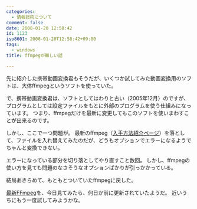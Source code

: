 ```yaml
---
categories:
  - 情報技術について
comment: false
date: 2008-01-20 12:58:42
id: 1123
iso8601: 2008-01-20T12:58:42+09:00
tags:
  - windows
title: ffmpegが難しい話

---
```


先に紹介した携帯動画変換君もそうだが、いくつか試してみた動画変換用のソフトは、大体ffmpegというソフトを使っていた。

で、携帯動画変換君は、ソフトとしてはわりと古い（2005年12月）のですが、プログラムとしては設定ファイルをもとに外部のプログラムを使う仕組みになっています。
つまり、ffmpegだけを最新に変更してもこのソフトを使いまわすことが出来るのです。

しかし、ここで一つ問題が。
最新のffmpeg（<a href="http://mobilehackerz.jp/archive/wiki/index.php?%BA%C7%BF%B7FFmpeg">入手方法紹介ページ</a>）を落として、ファイルを入れ替えてみたのだが、どうもオプションでエラーになるようでちゃんと変換できない。

エラーになっている部分を切り落としてやり直すこと数回。
しかし、ffmpegの使い方を見ても問題のなさそうなオプションばかりが引っかかっている。

結局あきらめて、もともとついていたffmpegに戻した。

<a href="http://mobilehackerz.jp/archive/wiki/index.php?%BA%C7%BF%B7FFmpeg">最新FFmpeg</a>を、今日見てみたら、何日か前に更新されていたようだ。
近いうちにもう一度試してみようかな。
